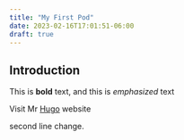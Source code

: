 ```yaml
---
title: "My First Pod"
date: 2023-02-16T17:01:51-06:00
draft: true
---
```

## Introduction

This is **bold** text, and this is *emphasized* text

Visit Mr [Hugo](https://gohugo.io) website

second line change.

